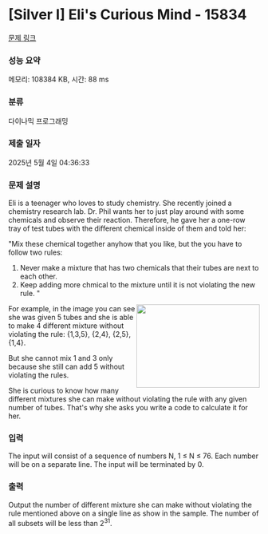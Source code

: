 # [Silver I] Eli's Curious Mind - 15834 

[문제 링크](https://www.acmicpc.net/problem/15834) 

### 성능 요약

메모리: 108384 KB, 시간: 88 ms

### 분류

다이나믹 프로그래밍

### 제출 일자

2025년 5월 4일 04:36:33

### 문제 설명

<p>Eli is a teenager who loves to study chemistry. She recently joined a chemistry research lab. Dr. Phil wants her to just play around with some chemicals and observe their reaction. Therefore, he gave her a one-row tray of test tubes with the different chemical inside of them and told her:</p>

<p>"Mix these chemical together anyhow that you like, but the you have to follow two rules:</p>

<ol>
	<li>Never make a mixture that has two chemicals that their tubes are next to each other.</li>
	<li>Keep adding more chmical to the mixture until it is not violating the new rule. "</li>
</ol>

<p><img alt="" src="https://onlinejudgeimages.s3-ap-northeast-1.amazonaws.com/problem/15834/1.png" style="width: 247px; height: 167px; float: right;">For example, in the image you can see she was given 5 tubes and she is able to make 4 different mixture without violating the rule: {1,3,5}, {2,4}, {2,5}, {1,4}.</p>

<p>But she cannot mix 1 and 3 only because she still can add 5 without violating the rules.</p>

<p>She is curious to know how many different mixtures she can make without violating the rule with any given number of tubes. That's why she asks you write a code to calculate it for her.</p>

### 입력 

 <p>The input will consist of a sequence of numbers N, 1 ≤ N ≤ 76. Each number will be on a separate line. The input will be terminated by 0.</p>

### 출력 

 <p>Output the number of different mixture she can make without violating the rule mentioned above on a single line as show in the sample. The number of all subsets will be less than 2<sup>31</sup>.</p>

